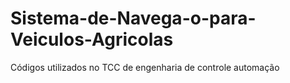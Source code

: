 # Sistema-de-Navega-o-para-Veiculos-Agricolas
Códigos utilizados no TCC de engenharia de controle automação
